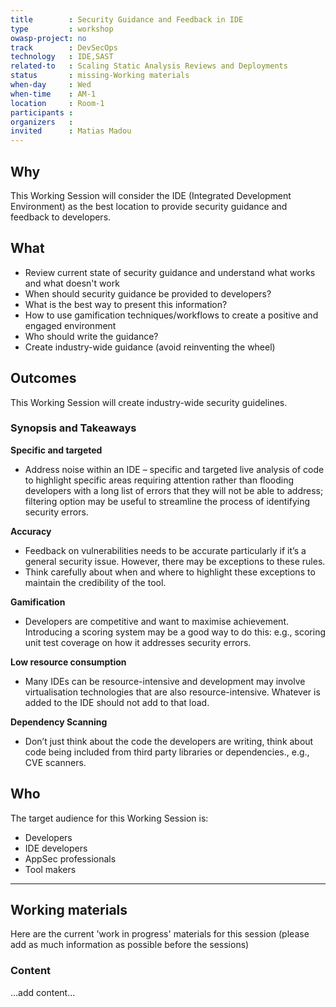 ```yaml
---
title        : Security Guidance and Feedback in IDE
type         : workshop
owasp-project: no
track        : DevSecOps
technology   : IDE,SAST
related-to   : Scaling Static Analysis Reviews and Deployments
status       : missing-Working materials
when-day     : Wed
when-time    : AM-1
location     : Room-1
participants :
organizers   :
invited      : Matias Madou
---
```


## Why

This Working Session will consider the IDE (Integrated Development Environment) as the best location to provide security guidance and feedback to developers.

## What

 - Review current state of security guidance and understand what works and what doesn't work
 - When should security guidance be provided to developers?
 - What is the best way to present this information?
 - How to use gamification techniques/workflows to create a positive and engaged environment
 - Who should write the guidance?
 - Create industry-wide guidance (avoid reinventing the wheel)
 
## Outcomes

This Working Session will create industry-wide security guidelines.

### Synopsis and Takeaways

**Specific and targeted** 
- Address noise within an IDE – specific and targeted live analysis of code to highlight specific areas requiring attention rather than flooding developers with a long list of errors that they will not be able to address; filtering option may be useful to streamline the process of identifying security errors.

**Accuracy** 
- Feedback on vulnerabilities needs to be accurate particularly if it’s a general security issue. However, there may be exceptions to these rules.
- Think carefully about when and where to highlight these exceptions to maintain the credibility of the tool.

**Gamification**
- Developers are competitive and want to maximise achievement. Introducing a scoring system may be a good way to do this: e.g., scoring unit test coverage on how it addresses security errors. 

**Low resource consumption**
- Many IDEs can be resource-intensive and development may involve virtualisation technologies that are also resource-intensive. Whatever is added to the IDE should not add to that load.

**Dependency Scanning**
- Don’t just think about the code the developers are writing, think about code being included from third party libraries or dependencies., e.g., CVE scanners.


## Who

The target audience for this Working Session is:

 - Developers
 - IDE developers
 - AppSec professionals
 - Tool makers
 
 --- 

## Working materials

Here are the current 'work in progress' materials for this session (please add as much information as possible before the sessions)

### Content

...add content...
